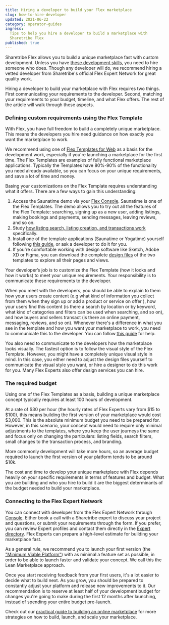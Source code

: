 ```yaml
---
title: Hiring a developer to build your Flex marketplace
slug: how-to-hire-developer
updated: 2021-06-22
category: operator-guides
ingress:
  Tips to help you hire a developer to build a marketplace with
  Sharetribe Flex
published: true
---
```


Sharetribe Flex allows you to build a unique marketplace fast with
custom development. Unless you have
[these development skills](https://www.sharetribe.com/docs/introduction/development-skills/),
you need to hire someone who does. Though any developer will do, we
recommend hiring a vetted developer from Sharetribe's official Flex
Expert Network for great quality work.

Hiring a developer to build your marketplace with Flex requires two
things. First communicating your requirements to the developer. Second,
matching your requirements to your budget, timeline, and what Flex
offers. The rest of the article will walk through these aspects.

### Defining custom requirements using the Flex Template

With Flex, you have full freedom to build a completely unique
marketplace. This means the developers you hire need guidance on how
exactly you want the marketplace to work.

We recommend using one of
[Flex Templates for Web](https://www.sharetribe.com/docs/background/concepts/#flex-templates-for-web-ftw)
as a basis for the development work, especially if you're launching a
marketplace for the first time. The Flex Templates are examples of fully
functional marketplace applications. Typically the Templates have
80%-90% of the functionality you need already available, so you can
focus on your unique requirements, and save a lot of time and money.

Basing your customizations on the Flex Template requires understanding
what it offers. There are a few ways to gain this understanding:

1. Access the Saunatime demo via your
   [Flex Console](https://flex-console.sharetribe.com/). Saunatime is
   one of the Flex Templates. The demo allows you to try out all the
   features of the Flex Template: searching, signing up as a new user,
   adding listings, making bookings and payments, sending messages,
   leaving reviews, and so on.
2. Study
   [how listing search, listing creation, and transactions work](https://www.sharetribe.com/docs/design-toolkit/user-journey/)
   specifically.
3. Install one of the template applications (Saunatime or Yogatime)
   yourself following
   [this guide](https://www.sharetribe.com/docs/introduction/getting-started-with-ftw-daily/),
   or ask a developer to do it for you.
4. If you're comfortable working with design software like Sketch, Adobe
   XD or Figma, you can download the complete
   [design files](https://www.sharetribe.com/docs/design-toolkit/design-files/)
   of the two templates to explore all their pages and views.

Your developer’s job is to customize the Flex Template (how it looks and
how it works) to meet your unique requirements. Your responsibility is
to communicate these requirements to the developer.

When you meet with the developers, you should be able to explain to them
how your users create content (e.g what kind of information you collect
from them when they sign up or add a product or service on offer ), how
your users find this content (is there a search by location or by
keyword, what kind of categories and filters can be used when searching,
and so on), and how buyers and sellers transact (is there an online
payment, messaging, reviews, and so on). Whenever there's a difference
in what you see in the template and how you want your marketplace to
work, you need to communicate this to the developer. You can follow
[this guide](https://www.sharetribe.com/docs/design-toolkit/your-user-journey-a-guide/)
for help.

You also need to communicate to the developers how the marketplace looks
visually. The fastest option is to follow the visual style of the Flex
Template. However, you might have a completely unique visual style in
mind. In this case, you either need to adjust the design files yourself
to communicate the visual style you want, or hire a designer to do this
work for you. Many Flex Experts also offer design services you can hire.

### The required budget

Using one of the Flex Templates as a basis, building a unique
marketplace concept typically requires at least 100 hours of
development.

At a rate of
$30 per hour (the hourly rates of Flex Experts vary from $15 to
$100), this means building the first version of your marketplace would cost $3,000.
This is the absolute minimum budget you need to be prepared for.
However, in this scenario, your concept would need to require only
minimal adjustments to the templates, where you keep the user journeys
the same and focus only on changing the particulars: listing fields,
search filters, small changes to the transaction process, and branding.

More commonly development will take more hours, so an average budget
required to launch the first version of your platform tends to be around
\$10k.

The cost and time to develop your unique marketplace with Flex depends
heavily on your specific requirements in terms of features and budget.
What you are building and who you hire to build it are the biggest
determinants of the budget needed to build your marketplace.

### Connecting to the Flex Expert Network

You can connect with developer from the Flex Expert Network through
[Console](https://flex-console.sharetribe.com/). Either book a call with
a Sharetribe expert to discuss your project and questions, or submit
your requirements through the form. If you prefer, you can review Expert
profiles and contact them directly in the
[Expert directory](https://www.sharetribe.com/experts/). Flex Experts
can prepare a high-level estimate for building your marketplace fast.

As a general rule, we recommend you to launch your first version (the
["Minimum Viable Platform"](https://www.sharetribe.com/academy/how-to-build-a-minimum-viable-platform/))
with as minimal a feature set as possible, in order to be able to launch
faster and validate your concept. We call this the Lean Marketplace
approach.

Once you start receiving feedback from your first users, it's a lot
easier to decide what to build next. As you grow, you should be prepared
to constantly adjust your platform and release new improvements to it.
Our recommendation is to reserve at least half of your development
budget for changes you're going to make during the first 12 months after
launching, instead of spending your entire budget pre-launch.

Check out our
[practical guide to building an online marketplace](https://www.sharetribe.com/academy/guide/)
for more strategies on how to build, launch, and scale your marketplace.
